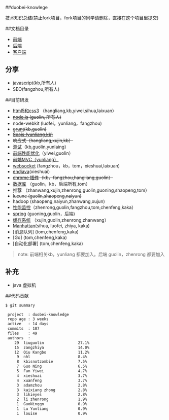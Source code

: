 ##duobei-knowlege

技术知识总结(禁止fork项目，fork项目的同学请删除，直接在这个项目里提交)

##文档目录

* [前端](frontEnd/front-end.md)
* [后端](backend/back-end.md)
* [客户端](client/README.md)

## 分享

* [javascript](frontEnd/javascript-learning.md)(kb,所有人)
* SEO(fangzhou,所有人)

##目前研发

* [html5和css3](frontEnd/HTML5-CSS3.md) （hangliang,kb,yiwei,sihua,laixuan）
* ~~[node.js](backend/nodejs/index.md) (guolin, 所有人)~~ 
* node-webkit (luofei，yunliang，fangzhou)
* ~~[grunt](frontEnd/grunt.md)(kb,guolin)~~
* ~~[Seajs (yunliang,kb)](frontEnd/module_file_loader.md)~~
* ~~响应式（hangliang,xujin,kb）~~
* [测试](frontEnd/fe-test.md)（kb,guolin,yunlaing）
* [前端性能优化](frontEnd/performance-optimization.md)（yiwei,guolin）
* [前端MVC（yunliang）](frontEnd/javascript_mvc.md)
* [websocket](frontEnd/WebSocket.md) (fangzhou，kb，tom，xieshuai,laixuan)
* [endjava](https://github.com/sqxieshuai/endJava-jsonEditor)(xieshuai)
* ~~[chrome 插件](frontEnd/chrome-extension.md)（kb，fangzhou,hangliang,guolin）~~
* [数据库](backend/mysql/index.md) （guolin，kb，后端所有,tom）
* 推荐 （zhanwang,xujin,zhenrong,guolin,guoning,shaopeng,tom）
* ~~lucune (guolin,shaopeng,naiyun)~~
* hadoop (shaopeng,naiyun,zhanwang,xujun)
* [性能监控](backend/性能监控/index.md)（zhenrong,guolin,fangzhou,tom,chenfeng,kaka）
* [spring](backend/spring.md) (guoning,guolin，后端)
* [缓存系统](backend/cache.md) （xujin,guolin,zhenrong,zhanwang）
* [Manhattan](https://github.com/simpleapples/Manhattan/blob/master/README.md)(sihua, luofei, zhiya, kaka)
* [消息队列] (tom,chenfeng,kaka)
* [Go] (tom,chenfeng,kaka)
* [自动化部署] (tom,chenfeng,kaka)

> note: 前端相关kb，yunliang 都要加入。后端 guolin，zhenrong 都要加入


## 补充

* java 虚拟机

##代码贡献

```bash
$ git summary 

 project  : duobei-knowledge
 repo age : 3 weeks
 active   : 14 days
 commits  : 107
 files    : 49
 authors  : 
    29	liuguolin               27.1%
    15	zangzhiya               14.0%
    12	Qiu Kangbo              11.2%
     9	nhl                     8.4%
     8	kbisnotzombie           7.5%
     7	Guo Ning                6.5%
     5	Fan Yiwei               4.7%
     4	xieshuai                3.7%
     4	xuanfeng                3.7%
     3	adamzhou                2.8%
     3	kaixiang zhong          2.8%
     3	likieyes                2.8%
     2	li zhenrong             1.9%
     1	GuoNinggn               0.9%
     1	Lu Yunliang             0.9%
     1	louise                  0.9%


```
